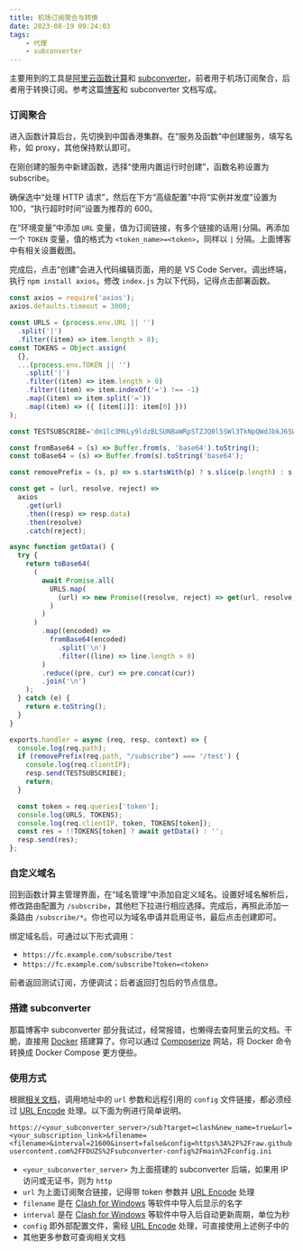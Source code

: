 ```yaml
---
title: 机场订阅聚合与转换
date: 2023-08-19 09:24:03
tags:
    - 代理
    - subconverter
---
```


主要用到的工具是[阿里云函数计算]和 [subconverter]，前者用于机场订阅聚合，后者用于转换订阅。参考这篇[博客]和 subconverter 文档写成。

<!-- more -->

### 订阅聚合

进入函数计算后台，先切换到中国香港集群。在“服务及函数”中创建服务，填写名称，如 proxy，其他保持默认即可。

在刚创建的服务中新建函数，选择“使用内置运行时创建”，函数名称设置为 subscribe。

确保选中“处理 HTTP 请求”，然后在下方“高级配置”中将“实例并发度”设置为 100，“执行超时时间”设置为推荐的 600。

在“环境变量”中添加 `URL` 变量，值为订阅链接，有多个链接的话用`|`分隔。再添加一个 `TOKEN` 变量，值的格式为 `<token_name>=<token>`，同样以 `|` 分隔。上面博客中有相关设置截图。

完成后，点击“创建”会进入代码编辑页面，用的是 VS Code Server。调出终端，执行 `npm install axios`。修改 `index.js` 为以下代码，记得点击部署函数。

```js
const axios = require('axios');
axios.defaults.timeout = 3000;

const URLS = (process.env.URL || '')
  .split('|')
  .filter((item) => item.length > 0);
const TOKENS = Object.assign(
  {},
  ...(process.env.TOKEN || '')
    .split('|')
    .filter((item) => item.length > 0)
    .filter((item) => item.indexOf('=') !== -1)
    .map((item) => item.split('='))
    .map((item) => ({ [item[1]]: item[0] }))
);

const TESTSUBSCRIBE='dm1lc3M6Ly9ldzBLSUNBaWRpSTZJQ0l5SWl3TkNpQWdJbkJ6SWpvZ0l1YTFpK2l2bFNJc0RRb2dJQ0poWkdRaU9pQWlNVEkzTGpBdU1DNHhJaXdOQ2lBZ0luQnZjblFpT2lBaU1USXpORFVpTEEwS0lDQWlhV1FpT2lBaU16QXdaRGN6T1RZdE1tUXlPQzAwWmpKaUxUaG1PV1l0TXpjMU5UQTVZbVZpTVROaElpd05DaUFnSW1GcFpDSTZJQ0l3SWl3TkNpQWdJbk5qZVNJNklDSmhkWFJ2SWl3TkNpQWdJbTVsZENJNklDSjBZM0FpTEEwS0lDQWlkSGx3WlNJNklDSnViMjVsSWl3TkNpQWdJbWh2YzNRaU9pQWlJaXdOQ2lBZ0luQmhkR2dpT2lBaUlpd05DaUFnSW5Sc2N5STZJQ0lpTEEwS0lDQWljMjVwSWpvZ0lpSU5DbjA9DQo='

const fromBase64 = (s) => Buffer.from(s, 'base64').toString();
const toBase64 = (s) => Buffer.from(s).toString('base64');

const removePrefix = (s, p) => s.startsWith(p) ? s.slice(p.length) : s;

const get = (url, resolve, reject) =>
  axios
    .get(url)
    .then((resp) => resp.data)
    .then(resolve)
    .catch(reject);

async function getData() {
  try {
    return toBase64(
      (
        await Promise.all(
          URLS.map(
            (url) => new Promise((resolve, reject) => get(url, resolve, reject))
          )
        )
      )
        .map((encoded) =>
          fromBase64(encoded)
            .split('\n')
            .filter((line) => line.length > 0)
        )
        .reduce((pre, cur) => pre.concat(cur))
        .join('\n')
    );
  } catch (e) {
    return e.toString();
  }
}

exports.handler = async (req, resp, context) => {
  console.log(req.path);
  if (removePrefix(req.path, "/subscribe") === '/test') {
    console.log(req.clientIP);
    resp.send(TESTSUBSCRIBE);
    return;
  }

  const token = req.queries['token'];
  console.log(URLS, TOKENS);
  console.log(req.clientIP, token, TOKENS[token]);
  const res = !!TOKENS[token] ? await getData() : '';
  resp.send(res);
};
```

### 自定义域名

回到函数计算主管理界面，在“域名管理”中添加自定义域名。设置好域名解析后，修改路由配置为 `/subscribe`，其他栏下拉进行相应选择。完成后，再照此添加一条路由 `/subscribe/*`。你也可以为域名申请并启用证书，最后点击创建即可。

绑定域名后，可通过以下形式调用：

- `https://fc.example.com/subscribe/test`
- `https://fc.example.com/subscribe?token=<token>`

前者返回测试订阅，方便调试；后者返回打包后的节点信息。

### 搭建 subconverter

那篇博客中 subconverter 部分我试过，经常报错，也懒得去查阿里云的文档。干脆，直接用 [Docker][subconverter-docker] 搭建算了。你可以通过 [Composerize] 网站，将 Docker 命令转换成 Docker Compose 更方便些。

### 使用方式

根据[相关文档][中文文档]，调用地址中的 `url` 参数和远程引用的 `config` 文件链接，都必须经过 [URL Encode] 处理。以下面为例进行简单说明。

`https://<your_subconverter_server>/sub?target=clash&new_name=true&url=<your_subscription_link>&filename=<filename>&interval=21600&insert=false&config=https%3A%2F%2Fraw.githubusercontent.com%2FFDUZS%2Fsubconverter-config%2Fmain%2Fconfig.ini`

- `<your_subconverter_server>` 为上面搭建的 subconverter 后端，如果用 IP 访问或无证书，则为 `http`
- `url` 为上面订阅聚合链接，记得带 token 参数并 [URL Encode] 处理
- `filename` 是在 [Clash for Windows] 等软件中导入后显示的名字
- `interval` 是在 [Clash for Windows] 等软件中导入后自动更新周期，单位为秒
- `config` 即外部配置文件，需经 [URL Encode] 处理，可直接使用上述例子中的
- 其他更多参数可查询相关文档

[阿里云函数计算]: https://fcnext.console.aliyun.com/cn-hongkong/services
[subconverter]: https://github.com/tindy2013/subconverter
[博客]: https://www.ohyee.cc/post/note_lambda_v2ray_clash
[subconverter-docker]: https://github.com/tindy2013/subconverter/blob/master/README-docker.md
[Composerize]: https://www.composerize.com/
[中文文档]: https://github.com/tindy2013/subconverter/blob/master/README-cn.md
[URL Encode]: https://www.urlencoder.org/
[Clash for Windows]: https://docs.cfw.lbyczf.com/

